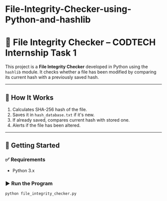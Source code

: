 # File-Integrity-Checker-using-Python-and-hashlib
# 🔐 File Integrity Checker – CODTECH Internship Task 1

This project is a **File Integrity Checker** developed in Python using the `hashlib` module. It checks whether a file has been modified by comparing its current hash with a previously saved hash.

---

## 📂 How It Works

1. Calculates SHA-256 hash of the file.
2. Saves it in `hash_database.txt` if it's new.
3. If already saved, compares current hash with stored one.
4. Alerts if the file has been altered.

---

## 🚀 Getting Started

### ✅ Requirements
- Python 3.x

### ▶️ Run the Program
```bash
python file_integrity_checker.py
